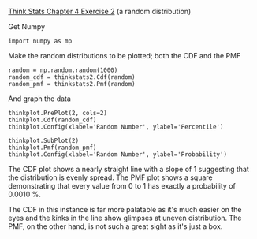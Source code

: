 [Think Stats Chapter 4 Exercise 2](http://greenteapress.com/thinkstats2/html/thinkstats2005.html#toc41) (a random distribution)

Get Numpy
``` 
import numpy as mp
```
Make the random distributions to be plotted; both the CDF and the PMF
```
random = np.random.random(1000)
random_cdf = thinkstats2.Cdf(random)
random_pmf = thinkstats2.Pmf(random)
```
And graph the data
```
thinkplot.PrePlot(2, cols=2)
thinkplot.Cdf(random_cdf)
thinkplot.Config(xlabel='Random Number', ylabel='Percentile')

thinkplot.SubPlot(2)
thinkplot.Pmf(random_pmf)
thinkplot.Config(xlabel='Random Number', ylabel='Probability')
```
The CDF plot shows a nearly straight line with a slope of 1 suggesting that the distribution is evenly spread.
The PMF plot shows a square demonstrating that every value from 0 to 1 has exactly a probability of 0.0010 %.

The CDF in this instance is far more palatable as it's much easier on the eyes and the kinks in the line show glimpses at uneven distribution.
The PMF, on the other hand, is not such a great sight as it's just a box.

